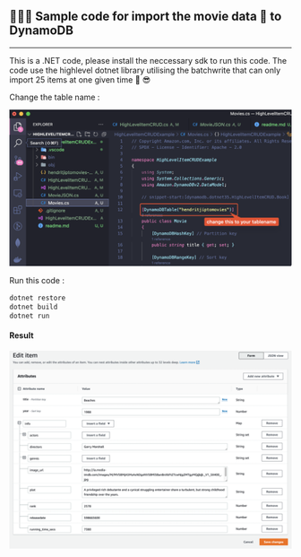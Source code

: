 ## 👨🏻‍💻 Sample code for import the movie data 🍿 to DynamoDB
----------
This is a .NET code, please install the neccessary sdk to run this code. The code use the highlevel dotnet library utilising the batchwrite that can only import 25 items at one given time 🥲 😎

Change the table name :

![SCR-20221122-gd9-2](/assets/SCR-20221122-gd9-2.png)

Run this code : 

```dotnet
dotnet restore
dotnet build
dotnet run
```

#### Result 

![SCR-20221122-g9t-2](/assets/SCR-20221122-g9t-2.png)
